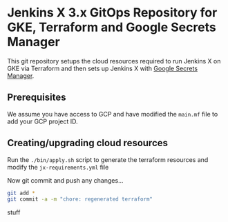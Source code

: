 # Jenkins X 3.x GitOps Repository for GKE, Terraform and Google Secrets Manager

This git repository setups the cloud resources required to run Jenkins X on GKE via Terraform and then sets up Jenkins X with [Google Secrets Manager](https://cloud.google.com/secret-manager).

## Prerequisites

We assume you have access to GCP and have modified the `main.mf` file to add your GCP project ID.

## Creating/upgrading cloud resources

Run the `./bin/apply.sh` script to generate the terraform resources and modify the `jx-requirements.yml` file

Now git commit and push any changes...

```bash 
git add *
git commit -a -m "chore: regenerated terraform"
```


stuff
